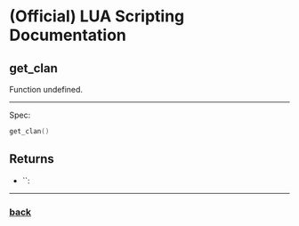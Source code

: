 
# (Official) LUA Scripting Documentation

## get_clan

Function undefined.

___

Spec:

```lua
get_clan()
```

## Returns

- ``: 

___

### [back](../getters)
